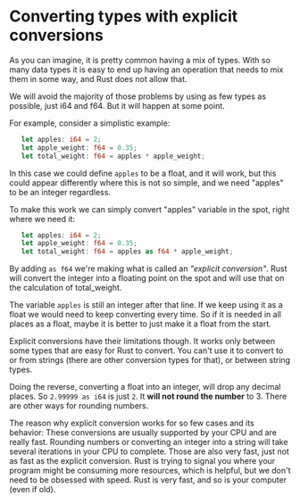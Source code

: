 # Converting types with explicit conversions
As you can imagine, it is pretty common having a mix of types. With so many data 
types it is easy to end up having an operation that needs to mix them in some
way, and Rust does not allow that.

We will avoid the majority of those problems by using as few types as 
possible, just i64 and f64. But it will happen at some point.

For example, consider a simplistic example:

```rust
   let apples: i64 = 2;
   let apple_weight: f64 = 0.35;
   let total_weight: f64 = apples * apple_weight;
```

In this case we could define `apples` to be a float, and it will work,
but this could appear differently where this is not so simple, 
and we need "apples" to be an integer regardless.

To make this work we can simply convert "apples" variable in the spot, 
right where we need it:

```rust
   let apples: i64 = 2;
   let apple_weight: f64 = 0.35;
   let total_weight: f64 = apples as f64 * apple_weight;
```

By adding `as f64` we're making what is called an *"explicit conversion"*. 
Rust will convert the integer into a floating point on the spot 
and will use that on the calculation of total_weight.

The variable `apples` is still an integer after that line. If we keep using 
it as a float we would need to keep converting every time. 
So if it is needed in all places as a float, 
maybe it is better to just make it a float from the start.

Explicit conversions have their limitations though. 
It works only between some types that are easy for Rust to convert. 
You can't use it to convert to or from strings 
(there are other conversion types for that), or between string types.

Doing the reverse, converting a float into an integer, 
will drop any decimal places. So `2.99999 as i64` is just `2`. 
It **will not round the number** to 3. 
There are other ways for rounding numbers.

The reason why explicit conversion works for so few cases and its behavior:
These conversions are usually supported by your CPU and are really fast. 
Rounding numbers or converting an integer into a string will take several 
iterations in your CPU to complete. Those are also very fast, 
just not as fast as the explicit conversion. Rust is trying to signal you where 
your program might be consuming more resources, which is helpful, 
but we don't need to be obsessed with speed. 
Rust is very fast, and so is your computer (even if old).
